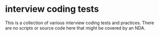 # interview coding tests

This is a collection of various interview coding tests and practices.
There are no scripts or source code here that might be covered by an NDA.
